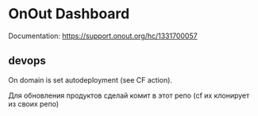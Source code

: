 # OnOut Dashboard

Documentation: https://support.onout.org/hc/1331700057

## devops
 
On domain is set autodeployment (see CF action). 

Для обновления продуктов сделай комит в этот репо (cf их клонирует из своих репо)
